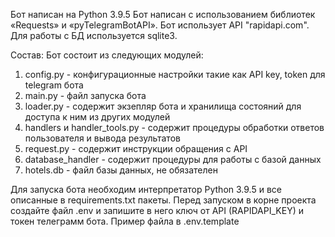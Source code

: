Бот написан на Python 3.9.5
Бот написан с использованием библиотек «Requests» и «pyTelegramBotAPI».
Бот использует API "rapidapi.com".
Для работы с БД используется sqlite3.

Состав: Бот состоит из следующих модулей:
1. config.py - конфигурационные настройки такие как API key, token для telegram бота
2. main.py - файл запуска бота
3. loader.py - содержит экзепляр бота и хранилища состояний для доступа к ним из других модулей
3. handlers и handler_tools.py - содержит процедуры обработки ответов пользователя и вывода результатов
4. request.py - содержит инструкции обращения с API
5. database_handler - содержит процедуры для работы с базой данных
6. hotels.db - файл базы данных, не обязателен

Для запуска бота необходим интерпретатор Python 3.9.5 и все описанные в requirements.txt пакеты.
Перед запуском в корне проекта создайте файл .env и запишите в него ключ от API (RAPIDAPI_KEY) и токен телеграмм бота.
Пример файла в .env.template